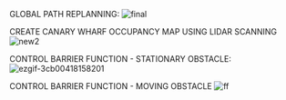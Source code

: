 GLOBAL PATH REPLANNING:
![final](https://github.com/user-attachments/assets/c1688356-a67e-432d-bf88-123f439cbade)

CREATE CANARY WHARF OCCUPANCY MAP USING LIDAR SCANNING
![new2](https://github.com/user-attachments/assets/e0c1ffee-3b24-4974-b012-c5d7bf11d966)

CONTROL BARRIER FUNCTION - STATIONARY OBSTACLE:
![ezgif-3cb00418158201](https://github.com/user-attachments/assets/d2760663-a2e2-4642-b791-c6c80cf3636e)

CONTROL BARRIER FUNCTION - MOVING OBSTACLE
![ff](https://github.com/user-attachments/assets/c77378af-72ae-467d-b09b-72c483262c61)
